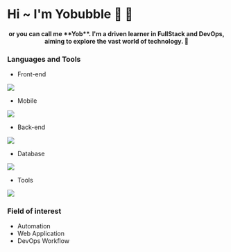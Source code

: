 # Hi ~ I'm **Yobubble** 👋 💫

<h4 align="center">or you can call me **Yob**. I'm a driven learner in FullStack and DevOps, aiming to explore the vast world of technology. 🌊</h3>
  

### Languages and Tools
- Front-end
<p align="left">
  <a href="https://skillicons.dev">
    <img src="https://skillicons.dev/icons?i=typescript,javascript,react,nextjs,vite,tailwind,vercel" />
  </a>
</p>


- Mobile
<p align="left">
  <a href="https://skillicons.dev">
    <img src="https://skillicons.dev/icons?i=dart,flutter" />
  </a>
</p>

- Back-end
<p align="left">
  <a href="https://skillicons.dev">
    <img src="https://skillicons.dev/icons?i=go,express,python,flask" />
  </a>
</p>

- Database
<p align="left">
  <a href="https://skillicons.dev">
    <img src="https://skillicons.dev/icons?i=mysql,postgres,mongo" />
  </a>
</p>

- Tools
<p align="left">
  <a href="https://skillicons.dev">
    <img src="https://skillicons.dev/icons?i=github,git,docker,figma,notion,postman" />
  </a>
</p>
  
### Field of interest
- Automation
- Web Application
- DevOps Workflow
